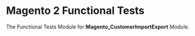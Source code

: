 # Magento 2 Functional Tests

The Functional Tests Module for **Magento_CustomerImportExport** Module.
